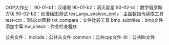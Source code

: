 OOP大作业：
90-01-b1：汉诺塔
90-01-b2：消灭星星
90-02-b1：数字俄罗斯方块
90-02-b2：动漫绘图测试
test_args_analyse_tools：主函数指令读取工具
test-cct：测试cct函数
txt_compare：文件比较工具
bmp_subtitles：bmp文件添加字幕
hw_check：作业检查程序

公共文件：
include：公共头文件
common：公共cpp文件
lib：公共lib文件
